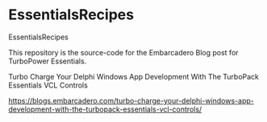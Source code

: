# EssentialsRecipes
EssentialsRecipes

This repository is the source-code for the Embarcadero Blog post for TurboPower Essentials.



Turbo Charge Your Delphi Windows App Development With The TurboPack Essentials VCL Controls

https://blogs.embarcadero.com/turbo-charge-your-delphi-windows-app-development-with-the-turbopack-essentials-vcl-controls/
